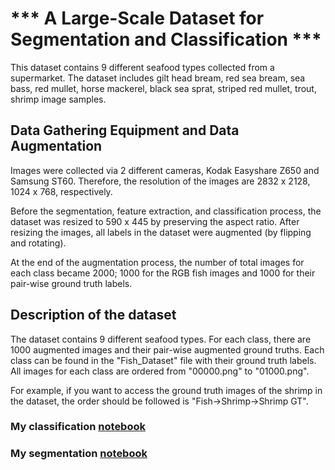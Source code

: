 # *** A Large-Scale Dataset for Segmentation and Classification ***
This dataset contains 9 different seafood types collected from a supermarket.
The dataset includes gilt head bream, red sea bream, sea bass, red mullet, horse mackerel,
black sea sprat, striped red mullet, trout, shrimp image samples.
## Data Gathering Equipment and Data Augmentation

Images were collected via 2 different cameras, Kodak Easyshare Z650 and Samsung ST60.
Therefore, the resolution of the images are 2832 x 2128, 1024 x 768, respectively.

Before the segmentation, feature extraction, and classification process, the dataset was resized to 590 x 445
by preserving the aspect ratio. After resizing the images, all labels in the dataset were augmented (by flipping and rotating).

At the end of the augmentation process, the number of total images for each class became 2000; 1000 for the RGB fish images
and 1000 for their pair-wise ground truth labels.

## Description of the dataset

The dataset contains 9 different seafood types. For each class, there are 1000 augmented images and their pair-wise augmented ground truths.
Each class can be found in the "Fish_Dataset" file with their ground truth labels. All images for each class are ordered from "00000.png" to "01000.png".

For example, if you want to access the ground truth images of the shrimp in the dataset, the order should be followed is "Fish->Shrimp->Shrimp GT".

### My classification [notebook]()
### My segmentation [notebook]()
